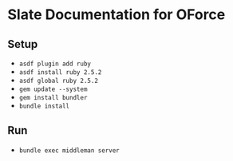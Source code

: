 # Slate Documentation for OForce

## Setup
- `asdf plugin add ruby`
- `asdf install ruby 2.5.2`
- `asdf global ruby 2.5.2`
- `gem update --system`
- `gem install bundler`
- `bundle install`

## Run
- `bundle exec middleman server`

